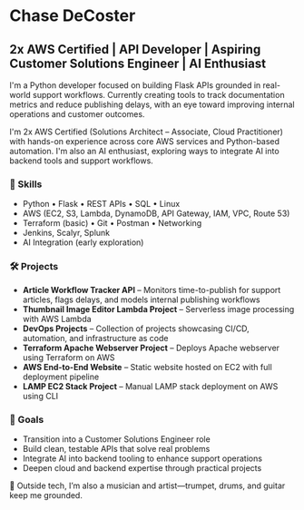 # Chase DeCoster

## 2x AWS Certified | API Developer | Aspiring Customer Solutions Engineer | AI Enthusiast

I'm a Python developer focused on building Flask APIs grounded in real-world support workflows. Currently creating tools to track documentation metrics and reduce publishing delays, with an eye toward improving internal operations and customer outcomes.

I'm 2x AWS Certified (Solutions Architect – Associate, Cloud Practitioner) with hands-on experience across core AWS services and Python-based automation. I'm also an AI enthusiast, exploring ways to integrate AI into backend tools and support workflows.

### 🔧 Skills
- Python • Flask • REST APIs • SQL • Linux  
- AWS (EC2, S3, Lambda, DynamoDB, API Gateway, IAM, VPC, Route 53)  
- Terraform (basic) • Git • Postman • Networking
- Jenkins, Scalyr, Splunk
- AI Integration (early exploration)

### 🛠 Projects
- **Article Workflow Tracker API** – Monitors time-to-publish for support articles, flags delays, and models internal publishing workflows  
- **Thumbnail Image Editor Lambda Project** – Serverless image processing with AWS Lambda  
- **DevOps Projects** – Collection of projects showcasing CI/CD, automation, and infrastructure as code  
- **Terraform Apache Webserver Project** – Deploys Apache webserver using Terraform on AWS  
- **AWS End-to-End Website** – Static website hosted on EC2 with full deployment pipeline  
- **LAMP EC2 Stack Project** – Manual LAMP stack deployment on AWS using CLI

### 🎯 Goals
- Transition into a Customer Solutions Engineer role  
- Build clean, testable APIs that solve real problems  
- Integrate AI into backend tooling to enhance support operations  
- Deepen cloud and backend expertise through practical projects

🎺 Outside tech, I’m also a musician and artist—trumpet, drums, and guitar keep me grounded.
